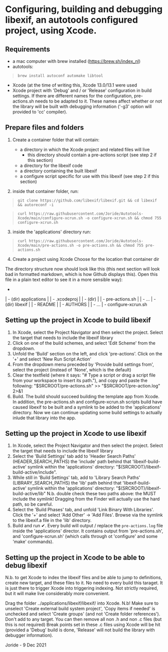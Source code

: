 # Configuring, building and debugging libexif, an autotools configured project, using Xcode.

## Requirements
- a mac computer with brew installed (https://brew.sh/index_nl)
- autotools:
> `brew install autoconf automake libtool`
- Xcode (at the time of writing this, Xcode 13.0/13.1 were used
- Xcode project with 'Debug' and / or 'Release' configuration in build settings. If there are different names for the configuration, pre-actions.sh needs to be adapted to it. These names affect whether or not the library will be built with debugging information ('-g3' option will provided to 'cc' compiler).


## Prepare files and folders
1. Create a container folder that will contain:
	* a directory in which the Xcode project and related files will live
		- this directory should contain a pre-actions script (see step 2 if this section)
	* a directory for the libexif code
	* a directory containing the built libexif
	* a configure script specific for use with this libexif (see step 2 if this section)

2. inside that container folder, run:
> `git clone https://github.com/libexif/libexif.git && cd libexif && autoreconf -i`

> `curl https://raw.githubusercontent.com/Joride/Autotools-Xcode/main/configure-xcrun.sh -o configure-xcrun.sh && chmod 755 configure-xcrun.sh`

3. inside the 'applications' directory run:
> `curl https://raw.githubusercontent.com/Joride/Autotools-Xcode/main/pre-actions.sh -o pre-actions.sh && chmod 755 pre-actions.sh`

4. Create a project using Xcode
Choose for the location that container dir

The directory structure now should look like this (this next section will look bad in formatted markdown, which is how Github displays this). Open this file in a plain text editor to see it in a more sensible way):

+ <container dir>
| - (dir) applications
|	| - <project-name>.xcodeproj
|	| - (dir) <project-name>
|	| - pre-actions.sh
|	| - ...
| - (dir) libexif
|	| - README
|	| - AUTHORS
|	| - ...
| - configure-xcrun.sh


## Setting up the project in Xcode to build libexif
1. In Xcode, select the Project Navigator and then select the project. Select the target that needs to include the libexif library
2. Click on one of the build schemes, and select 'Edit Scheme' from the dropdown.
3. Unfold the 'Build' section on the left, and click 'pre-actions'. Click on the '+' and select 'New Run Script Action'
4. From the dropdown menu preceded by 'Provide build settings from', select the project (instead of 'None', which is the default)
5. Clear the textfield (where it says: "# Type a script or drag a script file from your workspace to insert its path."), and copy and paste the following:
"$SRCROOT/pre-actions.sh" >> "$SRCROOT/pre-action.log" 2>&1
6. Build. The build should succeed building the template app from Xcode. In addition, the pre-actions.sh and configure-xcrun.sh scripts build have caused libexif to be built and a symlink to be added to the 'applications' directory. Now we can continue updating some build settings to actually inlude that library into the app.


## Setting up the project in Xcode to use libexif
1. In Xcode, select the Project Navigator and then select the project. Select the target that needs to include the libexif library
2. Select the 'Build Settings' tab add to 'Header Search Paths' (HEADER_SEARCH_PATHS) the 'include' path behind that 'libexif-build-active' symlink within the 'applications' directory: "$(SRCROOT)/libexif-build-active/include".
3. While still in 'Build Settings' tab, add to 'Library Search Paths' (LIBRARY_SEARCH_PATHS) the 'lib' path behind that 'libexif-build-active' symlink within the 'applications' directory: "$(SRCROOT)/libexif-build-active/lib"
N.b. double check these two paths above: the MUST include the symlink! Dragging from the Finder will actually use the hard path, so be careful.
4. Select the 'Build Phases' tab, and unfold 'Link Binary With Libraries'. Click the '+' and select 'Add Other' -> 'Add Files'. Browse via the symlink to the libexif.a file in the 'lib' directory.
5. Build and run ✔.
Every build will output / replace the `pre-actions.log` file inside the 'applications' director. It contains output from 'pre-actions.sh', and 'configure-xcrun.sh'  (which calls through ot 'configure' and some 'make' commands).


## Setting up the project in Xcode to be able to debug libexif
N.b. to get Xcode to index the libexif files and be able to jump to definitions, create new target, and these files to it. No need to every build this taraget. It is just there to trigger Xcode into triggering indexing. Not strictly required, but it will make live considerably more convenient.

Drag the folder ../applications/libexif/libexif/ into Xcode. N.b! Make sure to unselect 'Create external build system project', 'Copy items if needed' is unchecked and select 'Create groups' (and not 'Create folder references'). Don't add to any target.
You can then remove all non .h and non .c files (but this is not required)
Break points set in these .c files using Xcode will be hit (provided a 'Debug' build is done, 'Release' will not build the library with debugger information).

Joride - 9 Dec 2021